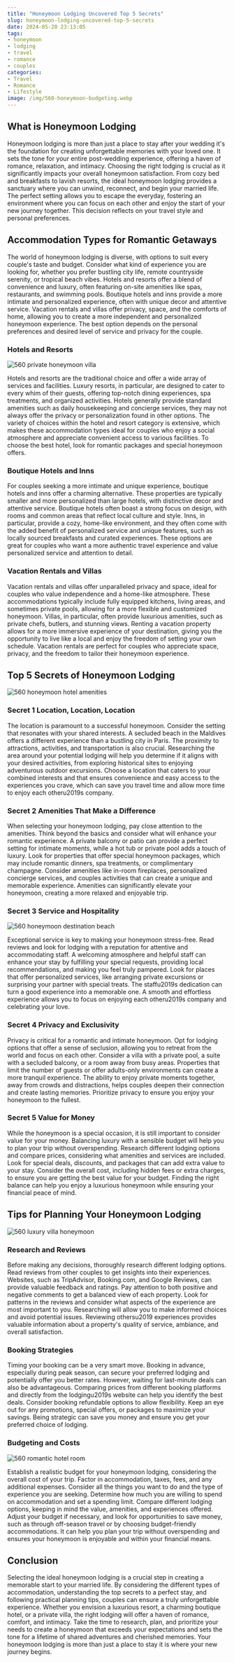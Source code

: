 ```yaml
---
title: "Honeymoon Lodging Uncovered Top 5 Secrets"
slug: honeymoon-lodging-uncovered-top-5-secrets
date: 2024-05-20 23:13:05
tags:
- honeymoon
- lodging
- travel
- romance
- couples
categories:
- Travel
- Romance
- Lifestyle
image: /img/560-honeymoon-budgeting.webp 
---
```

## What is Honeymoon Lodging

Honeymoon lodging is more than just a place to stay after your wedding it's the foundation for creating unforgettable memories with your loved one. It sets the tone for your entire post-wedding experience, offering a haven of romance, relaxation, and intimacy. Choosing the right lodging is crucial as it significantly impacts your overall honeymoon satisfaction. From cozy bed and breakfasts to lavish resorts, the ideal honeymoon lodging provides a sanctuary where you can unwind, reconnect, and begin your married life. The perfect setting allows you to escape the everyday, fostering an environment where you can focus on each other and enjoy the start of your new journey together. This decision reflects on your travel style and personal preferences.

## Accommodation Types for Romantic Getaways

The world of honeymoon lodging is diverse, with options to suit every couple's taste and budget. Consider what kind of experience you are looking for, whether you prefer bustling city life, remote countryside serenity, or tropical beach vibes. Hotels and resorts offer a blend of convenience and luxury, often featuring on-site amenities like spas, restaurants, and swimming pools. Boutique hotels and inns provide a more intimate and personalized experience, often with unique decor and attentive service. Vacation rentals and villas offer privacy, space, and the comforts of home, allowing you to create a more independent and personalized honeymoon experience. The best option depends on the personal preferences and desired level of service and privacy for the couple.

### Hotels and Resorts

![560 private honeymoon villa](/img/560-private-honeymoon-villa.webp)

Hotels and resorts are the traditional choice and offer a wide array of services and facilities. Luxury resorts, in particular, are designed to cater to every whim of their guests, offering top-notch dining experiences, spa treatments, and organized activities. Hotels generally provide standard amenities such as daily housekeeping and concierge services, they may not always offer the privacy or personalization found in other options. The variety of choices within the hotel and resort category is extensive, which makes these accommodation types ideal for couples who enjoy a social atmosphere and appreciate convenient access to various facilities. To choose the best hotel, look for romantic packages and special honeymoon offers.

### Boutique Hotels and Inns

For couples seeking a more intimate and unique experience, boutique hotels and inns offer a charming alternative. These properties are typically smaller and more personalized than large hotels, with distinctive decor and attentive service. Boutique hotels often boast a strong focus on design, with rooms and common areas that reflect local culture and style. Inns, in particular, provide a cozy, home-like environment, and they often come with the added benefit of personalized service and unique features, such as locally sourced breakfasts and curated experiences. These options are great for couples who want a more authentic travel experience and value personalized service and attention to detail.

### Vacation Rentals and Villas

Vacation rentals and villas offer unparalleled privacy and space, ideal for couples who value independence and a home-like atmosphere. These accommodations typically include fully equipped kitchens, living areas, and sometimes private pools, allowing for a more flexible and customized honeymoon. Villas, in particular, often provide luxurious amenities, such as private chefs, butlers, and stunning views. Renting a vacation property allows for a more immersive experience of your destination, giving you the opportunity to live like a local and enjoy the freedom of setting your own schedule. Vacation rentals are perfect for couples who appreciate space, privacy, and the freedom to tailor their honeymoon experience.

## Top 5 Secrets of Honeymoon Lodging

![560 honeymoon hotel amenities](/img/560-honeymoon-hotel-amenities.webp)

### Secret 1 Location, Location, Location

The location is paramount to a successful honeymoon. Consider the setting that resonates with your shared interests. A secluded beach in the Maldives offers a different experience than a bustling city in Paris. The proximity to attractions, activities, and transportation is also crucial. Researching the area around your potential lodging will help you determine if it aligns with your desired activities, from exploring historical sites to enjoying adventurous outdoor excursions. Choose a location that caters to your combined interests and that ensures convenience and easy access to the experiences you crave, which can save you travel time and allow more time to enjoy each otheru2019s company.

### Secret 2 Amenities That Make a Difference

When selecting your honeymoon lodging, pay close attention to the amenities. Think beyond the basics and consider what will enhance your romantic experience. A private balcony or patio can provide a perfect setting for intimate moments, while a hot tub or private pool adds a touch of luxury. Look for properties that offer special honeymoon packages, which may include romantic dinners, spa treatments, or complimentary champagne. Consider amenities like in-room fireplaces, personalized concierge services, and couples activities that can create a unique and memorable experience. Amenities can significantly elevate your honeymoon, creating a more relaxed and enjoyable trip.

### Secret 3 Service and Hospitality

![560 honeymoon destination beach](/img/560-honeymoon-destination-beach.webp)

Exceptional service is key to making your honeymoon stress-free. Read reviews and look for lodging with a reputation for attentive and accommodating staff. A welcoming atmosphere and helpful staff can enhance your stay by fulfilling your special requests, providing local recommendations, and making you feel truly pampered. Look for places that offer personalized services, like arranging private excursions or surprising your partner with special treats. The staffu2019s dedication can turn a good experience into a memorable one. A smooth and effortless experience allows you to focus on enjoying each otheru2019s company and celebrating your love.

### Secret 4 Privacy and Exclusivity

Privacy is critical for a romantic and intimate honeymoon. Opt for lodging options that offer a sense of seclusion, allowing you to retreat from the world and focus on each other. Consider a villa with a private pool, a suite with a secluded balcony, or a room away from busy areas. Properties that limit the number of guests or offer adults-only environments can create a more tranquil experience. The ability to enjoy private moments together, away from crowds and distractions, helps couples deepen their connection and create lasting memories. Prioritize privacy to ensure you enjoy your honeymoon to the fullest.

### Secret 5 Value for Money

While the honeymoon is a special occasion, it is still important to consider value for your money. Balancing luxury with a sensible budget will help you to plan your trip without overspending. Research different lodging options and compare prices, considering what amenities and services are included. Look for special deals, discounts, and packages that can add extra value to your stay. Consider the overall cost, including hidden fees or extra charges, to ensure you are getting the best value for your budget. Finding the right balance can help you enjoy a luxurious honeymoon while ensuring your financial peace of mind.

## Tips for Planning Your Honeymoon Lodging

![560 luxury villa honeymoon](/img/560-luxury-villa-honeymoon.webp)

### Research and Reviews

Before making any decisions, thoroughly research different lodging options. Read reviews from other couples to get insights into their experiences. Websites, such as TripAdvisor, Booking.com, and Google Reviews, can provide valuable feedback and ratings. Pay attention to both positive and negative comments to get a balanced view of each property. Look for patterns in the reviews and consider what aspects of the experience are most important to you. Researching will allow you to make informed choices and avoid potential issues. Reviewing othersu2019 experiences provides valuable information about a property's quality of service, ambiance, and overall satisfaction.

### Booking Strategies

Timing your booking can be a very smart move. Booking in advance, especially during peak season, can secure your preferred lodging and potentially offer you better rates. However, waiting for last-minute deals can also be advantageous. Comparing prices from different booking platforms and directly from the lodgingu2019s website can help you identify the best deals. Consider booking refundable options to allow flexibility. Keep an eye out for any promotions, special offers, or packages to maximize your savings. Being strategic can save you money and ensure you get your preferred choice of lodging.

### Budgeting and Costs

![560 romantic hotel room](/img/560-romantic-hotel-room.webp)

Establish a realistic budget for your honeymoon lodging, considering the overall cost of your trip. Factor in accommodation, taxes, fees, and any additional expenses. Consider all the things you want to do and the type of experience you are seeking. Determine how much you are willing to spend on accommodation and set a spending limit. Compare different lodging options, keeping in mind the value, amenities, and experiences offered. Adjust your budget if necessary, and look for opportunities to save money, such as through off-season travel or by choosing budget-friendly accommodations. It can help you plan your trip without overspending and ensures your honeymoon is enjoyable and within your financial means.

## Conclusion

Selecting the ideal honeymoon lodging is a crucial step in creating a memorable start to your married life. By considering the different types of accommodation, understanding the top secrets to a perfect stay, and following practical planning tips, couples can ensure a truly unforgettable experience. Whether you envision a luxurious resort, a charming boutique hotel, or a private villa, the right lodging will offer a haven of romance, comfort, and intimacy. Take the time to research, plan, and prioritize your needs to create a honeymoon that exceeds your expectations and sets the tone for a lifetime of shared adventures and cherished memories. Your honeymoon lodging is more than just a place to stay it is where your new journey begins.

